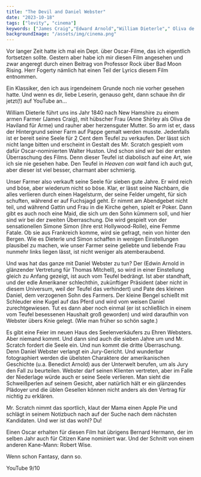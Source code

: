 ```yaml
---
title: "The Devil and Daniel Webster"
date: "2023-10-18"
tags: ["levity", "cinema"]
keywords: ["James Craig","Edward Arnold","William Dieterle"," Oliva de Haviland","Bernard Hermann","Robert Wise", "Anne Shirley","Thomas Mitchell","Benedict Arnold","Walter Huston"]
backgroundImage: "/assets/img/cinema.png"
---
```

Vor langer Zeit hatte ich mal ein Dept. über Oscar-Filme, das ich eigentlich fortsetzen sollte. Gestern aber habe ich mir diesen Film angesehen und zwar angeregt durch einen Beitrag von Professor Rock über Bad Moon Rising. Herr Fogerty nämlich hat einen Teil der Lyrics diesem Film entnommen.

Ein Klassiker, den ich aus irgendeinem Grunde noch nie vorher gesehen hatte. Und wenn es dir, liebe Leserin, genauso geht, dann schaue ihn dir jetzt(!) auf YouTube an...

William Dieterle führt uns ins Jahr 1840 nach New Hamshire zu einem armen Farmer (James Craig), mit hübscher Frau (Anne Shirley als Oliva de Haviland für Arme) und rauher aber herzensguter Mutter. So arm ist er, dass der Hintergrund seiner Farm auf Pappe gemalt werden musste. Jedenfalls ist er bereit seine Seele für 2 Cent dem Teufel zu verkaufen. Der lässt sich nicht lange bitten und erscheint in Gestalt des Mr. Scratch gespielt vom dafür Oscar-nominierten Walter Huston. Und schon sind wir bei der ersten Überraschung des Films. Denn dieser Teufel ist diabolisch auf eine Art, wie ich sie nie gesehen habe. Den Teufel in *Heaven can wait* fand ich auch gut, aber dieser ist viel besser, charmant aber schmierig.

Unser Farmer also verkauft seine Seele für sieben gute Jahre. Er wird reich und böse, aber wiederum nicht so böse. Klar, er lässt seine Nachbarn, die alles verlieren durch einen Hagelsturm, der seine Felder umgeht, für sich schuften, während er auf Fuchsjagd geht. Er nimmt am Abendgebet nicht teil, und während Gattin und Frau in die Kirche gehen, spielt er Poker. Dann gibt es auch noch eine Maid, die sich um den Sohn kümmern soll, und hier sind wir bei der zweiten Überraschung. Die wird gespielt von der sensationellen Simone Simon (ihre erst Hollywood-Rolle), eine Femme Fatale. Ob sie aus Frankreich komme, wird sie gefragt, nein von hinter den Bergen. Wie es Dieterle und Simon schaffen in wenigen Einstellungen plausibel zu machen, wie unser Farmer seine geliebte und liebende Frau nunmehr links liegen lässt, ist nicht weniger als atemberaubend.

Und was hat das ganze mit Daniel Webster zu tun? Der (Edwin Arnold in glänzender Vertretung für Thomas Mitchell), so wird in einer Einstellung gleich zu Anfang gezeigt, ist auch vom Teufel bedrängt. Ist aber standhaft, und der edle Amerikaner schlechthin, zukünftiger Präsident (aber nicht in diesem Universum, weil der Teufel das verhindert) und Pate des kleinen Daniel, dem verzogenen Sohn des Farmers. Der kleine Bengel schießt mit Schleuder eine Kugel auf das Pferd und wird vom weisen Daniel zurechtgewiesen. Tut es dann aber noch einmal (er ist schließlich in einem vom Teufel besessenen Haushalt groß geworden) und wird daraufhin von Webster übers Knie gelegt. (Wie man früher so schön sagte.)

Es gibt eine Feier im neuen Haus des Seelenverkäufers zu Ehren Websters. Aber niemand kommt. Und dann sind auch die sieben Jahre um und Mr. Scratch fordert die Seele ein. Und nun kommt die dritte Überraschung. Denn Daniel Webster verlangt ein Jury-Gericht. Und wunderbar fotographiert werden die übelsten Charaktere der amerikanischen Geschichte (u.a. Benedict Arnold) aus der Unterwelt berufen, um als Jury den Fall zu beurteilen. Webster darf seinen Klienten vertreten, aber im Falle der Niederlage würde auch er seine Seele verlieren. Man sieht die Schweißperlen auf seinem Gesicht, aber natürlich hält er ein glänzendes Plädoyer und die üblen Gesellen können nicht anders als den Vertrag für nichtig zu erklären.

Mr. Scratch nimmt das sportlich, klaut der Mama einen Apple Pie und schlägt in seinem Notizbuch nach auf der Suche nach dem nächsten Kandidaten. Und wer ist das wohl? Du!

Einen Oscar erhalten für diesen Film hat übrigens Bernard Hermann, der im selben Jahr auch für Citizen Kane nominiert war. Und der Schnitt von einem anderen Kane-Mann: Robert Wise. 

Wenn schon Fantasy, dann so.

YouTube 9/10 